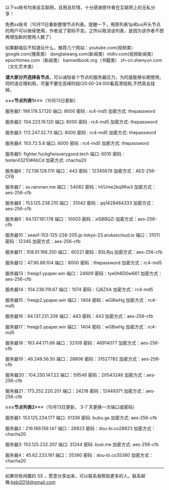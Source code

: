 以下ss账号均来自互联网，且用且珍惜，十分感谢原作者在互联网上的无私分享！

免费ss账号（10月11日重新整理节点列表。提醒一下，用原列表1jp和us开头节点的用户可以继续使用，作者说了密码不变。之所以取消该列表，是因为该作者不想再增加新的使用人数了）

如果翻墙后不知道玩什么，推荐几个网站：youtube.com(视频类）  google.com(搜索类）  dongtaiwang.com(新闻类）ntdtv.com(视频新闻类）
epochtimes.com（新闻类）
bannedbook.org（书籍类）
zh-cn.shenyun.com（文化艺术类）


**请大家分开选择各节点**，可以减轻各个节点的服务器压力，为的是能够长期使用。同时请合理利用，尽量不要在高峰时段(20:00-24:00)看高清视频,不然真会挂掉。

**===节点列表1===**（10月13日更新）

服务器1: 198.176.57.120
端口:  8000
密码 : rc4-md5
加密方式: thepassword

服务器2: 104.223.19.120
端口:  8000
密码 : rc4-md5
加密方式: thepassword

服务器3: 172.247.32.73
端口:  8000
密码 : rc4-md5
加密方式: thepassword

服务器4: 103.72.5.8
端口:  8000
密码 : rc4-md5
加密方式: thepassword

服务器5: fighter.fuckgfwisverygood.tech
端口:  6010
密码 : tester43210#AbCd
加密方式: chacha20

服务器6：72.136.128.170 
端口：443 
密码：12345678 
加密方式：AES-256-CFB

服务器7：ss.rainman.me
端口：54082 
密码：hVUme2kq9Rw3 
加密方式：aes-256-cfb

服务器8：153.125.238.210
端口：31042
密码：qq1428464333
加密方式：aes-256-cfb

服务器9：64.137.181.178
端口：10003
密码：xlSBBQZi
加密方式：aes-256-cfb

服务器10：seaof-153-125-238-205.jp-tokyo-23.arukascloud.io
端口：31011
密码：12345
加密方式：aes-256-cfb

服务器11：108.61.168.250
端口：60221
密码：BSLRjq
加密方式：aes-256-cfb

服务器12：47.90.86.104
端口：8000
密码：thepassword
加密方式：rc4-md5  

服务器13：freejp1.ypaper.win
端口：24609
密码：tye0h6D0w661
加密方式：aes-256-cfb

服务器14：104.236.119.67
端口：1074
密码：Cj8ZXA
加密方式：rc4-md5

服务器15：freejp2.ypaper.win
端口：1404
密码：wGBwHg
加密方式：rc4-md5

服务器16：64.137.231.209
端口：443
密码：443
加密方式：aes-256-cfb

服务器17：freejp3.ypaper.win
端口：1404
密码：wGBwHg
加密方式：rc4-md5

服务器18：163.44.171.66
端口：32109
密码：46914077
加密方式：aes-256-cfb

服务器19：46.249.56.50
端口：28806
密码：31527782
加密方式：aes-256-cfb

服务器20：104.250.147.22
端口：59546
密码：20543246
加密方式：aes-256-cfb

服务器21：173.252.220.201
端口：24218
密码：12449371
加密方式：aes-256-cfb

**===节点列表2===**（10月13日更新， 3-7 天更换一次端口或密码）

服务器1: 153.125.234.177
端口: 31336
密码: bubu.ga
加密方式: aes-256-cfb

服务器2：216.189.158.147
端口：28823 
密码：dou-bi.co28823
加密方式：chacha20

服务器3: 153.125.232.207
端口: 31244
密码: busi.me
加密方式: aes-256-cfb


服务器4：45.62.233.161
端口：35380 
密码：dou-bi.co35380
加密方式：chacha20

***

如果你有闲置的 SS ，愿意分享出来，可以联系我帮助更多的人。联系邮箱:kebi2014@gmail.com



